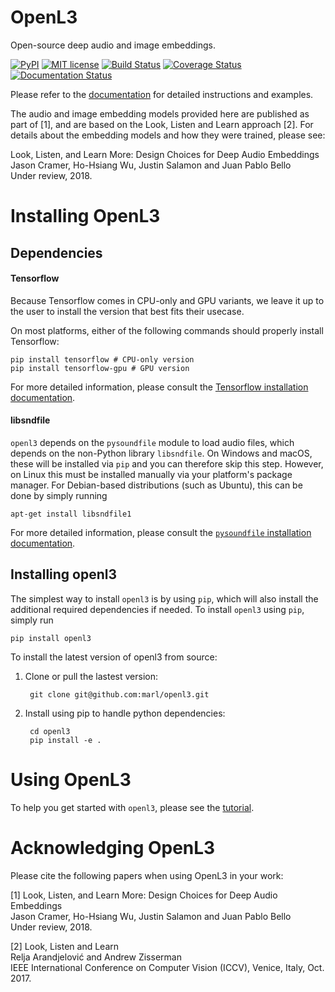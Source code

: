 # OpenL3

Open-source deep audio and image embeddings.

[![PyPI](https://img.shields.io/badge/python-2.7%2C%203.5%2C%203.6-blue.svg)]()
[![MIT license](https://img.shields.io/badge/License-MIT-blue.svg)](https://choosealicense.com/licenses/mit/)
[![Build Status](https://travis-ci.org/marl/openl3.svg?branch=master)](https://travis-ci.org/marl/openl3)
[![Coverage Status](https://coveralls.io/repos/github/marl/openl3/badge.svg?branch=master)](https://coveralls.io/github/marl/openl3?branch=master)
[![Documentation Status](https://readthedocs.org/projects/openl3/badge/?version=latest)](http://openl3.readthedocs.io/en/latest/?badge=latest)

Please refer to the [documentation](https://openl3.readthedocs.io/en/latest/) for detailed instructions and examples.

The audio and image embedding models provided here are published as part of [1], and are based on the Look, Listen and Learn approach [2]. For details about the embedding models and how they were trained, please see:

Look, Listen, and Learn More: Design Choices for Deep Audio Embeddings<br/>
Jason Cramer, Ho-Hsiang Wu, Justin Salamon and Juan Pablo Bello<br/>
Under review, 2018.

# Installing OpenL3

Dependencies
------------
#### Tensorflow
Because Tensorflow comes in CPU-only and GPU variants, we leave it up to the user to install the version that best fits
their usecase.

On most platforms, either of the following commands should properly install Tensorflow:

    pip install tensorflow # CPU-only version
    pip install tensorflow-gpu # GPU version

For more detailed information, please consult the
[Tensorflow installation documentation](https://www.tensorflow.org/install/).

#### libsndfile
``openl3`` depends on the `pysoundfile` module to load audio files, which depends on the non-Python library
``libsndfile``. On Windows and macOS, these will be installed via ``pip`` and you can therefore skip this step.
However, on Linux this must be installed manually via your platform's package manager.
For Debian-based distributions (such as Ubuntu), this can be done by simply running

    apt-get install libsndfile1

For more detailed information, please consult the
[`pysoundfile` installation documentation](https://pysoundfile.readthedocs.io/en/0.9.0/#installation>).


Installing openl3
-----------------
The simplest way to install ``openl3`` is by using ``pip``, which will also install the additional required dependencies
if needed. To install ``openl3`` using ``pip``, simply run

    pip install openl3

To install the latest version of openl3 from source:

1. Clone or pull the lastest version:

        git clone git@github.com:marl/openl3.git

2. Install using pip to handle python dependencies:

        cd openl3
        pip install -e .

# Using OpenL3

To help you get started with `openl3`, please see the
[tutorial](http://openl3.readthedocs.io/en/latest/tutorial.html).


# Acknowledging OpenL3

Please cite the following papers when using OpenL3 in your work:

[1] Look, Listen, and Learn More: Design Choices for Deep Audio Embeddings<br/>
Jason Cramer, Ho-Hsiang Wu, Justin Salamon and Juan Pablo Bello<br/>
Under review, 2018.

[2] Look, Listen and Learn<br/>
Relja Arandjelović and Andrew Zisserman<br/>
IEEE International Conference on Computer Vision (ICCV), Venice, Italy, Oct. 2017.
